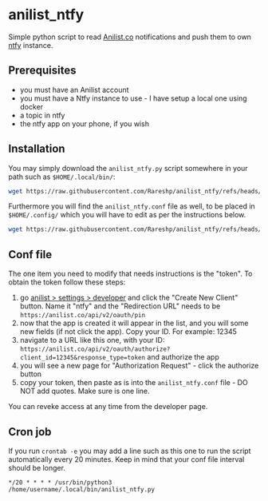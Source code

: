 # anilist_ntfy
Simple python script to read [Anilist.co]([url](https://anilist.co/)) notifications and push them to own [ntfy]([url](https://github.com/binwiederhier/ntfy)) instance.

## Prerequisites
- you must have an Anilist account
- you must have a Ntfy instance to use - I have setup a local one using docker
- a topic in ntfy
- the ntfy app on your phone, if you wish

## Installation
You may simply download the `anilist_ntfy.py` script somewhere in your path such as `$HOME/.local/bin/`:
```sh
wget https://raw.githubusercontent.com/Rareshp/anilist_ntfy/refs/heads/main/anilist_ntfy.py -O $HOME/.local/bin/anilist_ntfy.py
```

Furthermore you will find the `anilist_ntfy.conf` file as well, to be placed in `$HOME/.config/` which you will have to edit as per the instructions below.
```sh
wget https://raw.githubusercontent.com/Rareshp/anilist_ntfy/refs/heads/main/anilist_ntfy.conf -O $HOME/.config/anilist_ntfy.conf
```

## Conf file
The one item you need to modify that needs instructions is the "token". To obtain the token follow these steps:
1. go [anilist > settings > developer](https://anilist.co/settings/developer) and click the "Create New Client" button. Name it "ntfy" and the "Redirection URL" needs to be `https://anilist.co/api/v2/oauth/pin`
2. now that the app is created it will appear in the list, and you will some new fields (if not click the app). Copy your ID. For example: 12345
3. navigate to a URL like this one, with your ID: `https://anilist.co/api/v2/oauth/authorize?client_id=12345&response_type=token` and authorize the app
4. you will see a new page for "Authorization Request" - click the authorize button
5. copy your token, then paste as is into the `anilist_ntfy.conf` file - DO NOT add quotes. Make sure is one line.

You can reveke access at any time from the developer page.

## Cron job
If you run `crontab -e` you may add a line such as this one to run the script automatically every 20 minutes. Keep in mind that your conf file interval should be longer.
```
*/20 * * * * /usr/bin/python3 /home/username/.local/bin/anilist_ntfy.py
```
